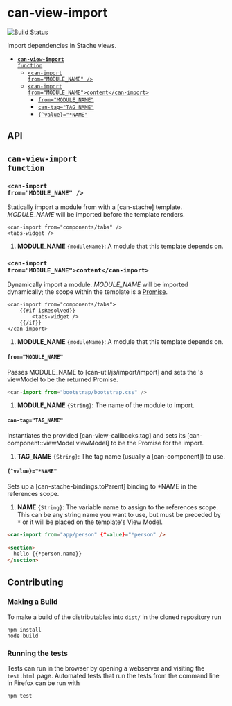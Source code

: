 # can-view-import

[![Build Status](https://travis-ci.org/canjs/can-view-import.png?branch=master)](https://travis-ci.org/canjs/can-view-import)

Import dependencies in Stache views.

- <code>[__can-view-import__ function](#can-view-import-function)</code>
  - <code>[&lt;can-import from="MODULE_NAME" /&gt;](#ltcan-import-frommodule_name-gt)</code>
  - <code>[&lt;can-import from="MODULE_NAME"&gt;content&lt;/can-import&gt;](#ltcan-import-frommodule_namegtcontentltcan-importgt)</code>
    - <code>[from="MODULE_NAME"](#frommodule_name)</code>
    - <code>[can-tag="TAG_NAME"](#can-tagtag_name)</code>
    - <code>[{^value}="*NAME"](#valuename)</code>

## API


## <code>__can-view-import__ function</code>



### <code>&lt;can-import from="MODULE_NAME" /&gt;</code>


Statically import a module from with a [can-stache] template. *MODULE_NAME* will be imported before the template renders.

```
<can-import from="components/tabs" />
<tabs-widget />
```


1. __MODULE_NAME__ <code>{moduleName}</code>:
  A module that this template depends on.
  

### <code>&lt;can-import from="MODULE_NAME"&gt;content&lt;/can-import&gt;</code>


Dynamically import a module. *MODULE_NAME* will be imported dynamically; the scope within the template is a [Promise](https://developer.mozilla.org/en-US/docs/Web/JavaScript/Reference/Global_Objects/Promise).

```
<can-import from="components/tabs">
	{{#if isResolved}}
		<tabs-widget />
	{{/if}}
</can-import>
```


1. __MODULE_NAME__ <code>{moduleName}</code>:
  A module that this template depends on.
  

#### <code>from="MODULE_NAME"</code>


Passes MODULE_NAME to [can-util/js/import/import] and sets the [<can-import>](#ltcan-import-frommodule_name-gt)'s viewModel to be the returned Promise.

```js
<can-import from="bootstrap/bootstrap.css" />
```


1. __MODULE_NAME__ <code>{String}</code>:
  The name of the module to import.
  

#### <code>can-tag="TAG_NAME"</code>


Instantiates the provided [can-view-callbacks.tag] and sets its [can-component::viewModel viewModel] to be the Promise for the import.


1. __TAG_NAME__ <code>{String}</code>:
  The tag name (usually a [can-component]) to use.
  

#### <code>{^value}="*NAME"</code>


Sets up a [can-stache-bindings.toParent] binding to \*NAME in the references scope.


1. __NAME__ <code>{String}</code>:
  The variable name to assign to the references scope. This can be any string name you want to use, but must be preceded by `*` or it will be placed on the template's View Model.
  
  ```html
  <can-import from="app/person" {^value}="*person" />
  	
  <section>
  	hello {{*person.name}}
  </section>
  ```
    
## Contributing

### Making a Build

To make a build of the distributables into `dist/` in the cloned repository run

```
npm install
node build
```

### Running the tests

Tests can run in the browser by opening a webserver and visiting the `test.html` page.
Automated tests that run the tests from the command line in Firefox can be run with

```
npm test
```
